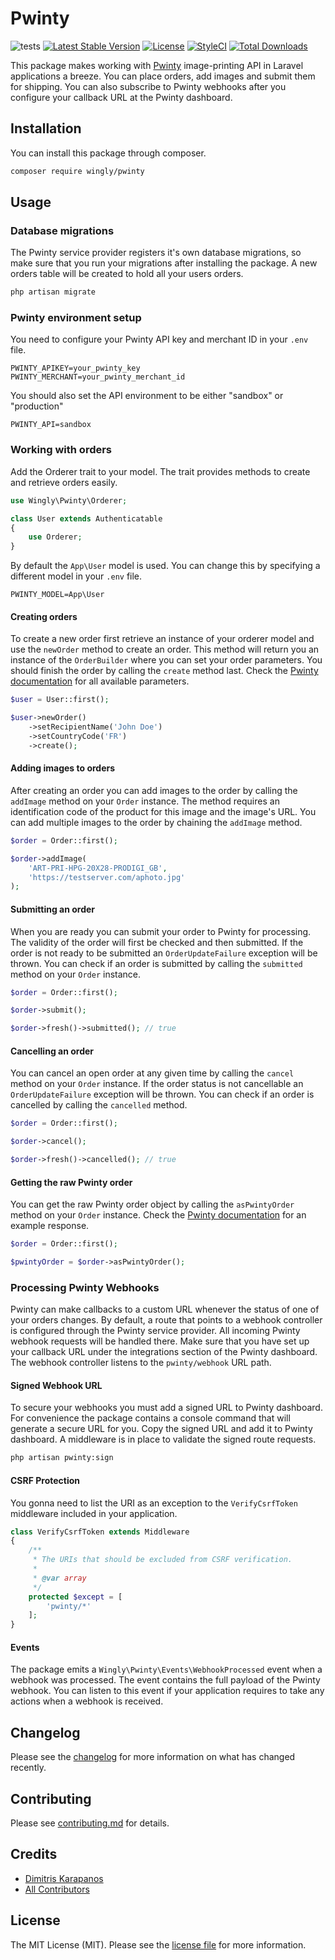 # Pwinty

![tests](https://github.com/Wingly-Company/pwinty/workflows/tests/badge.svg)
[![Latest Stable Version](https://poser.pugx.org/wingly/pwinty/v)](//packagist.org/packages/wingly/pwinty)
[![License](https://poser.pugx.org/wingly/pwinty/license)](//packagist.org/packages/wingly/pwinty)
[![StyleCI](https://styleci.io/repos/272447992/shield)](https://styleci.io/repos/272447992)
[![Total Downloads](https://poser.pugx.org/wingly/pwinty/downloads)](//packagist.org/packages/wingly/pwinty)

This package makes working with [Pwinty](https://pwinty.com) image-printing API in Laravel applications a breeze. You can place orders, add images and submit them for shipping. You can also subscribe to Pwinty webhooks after you configure your callback URL at the Pwinty dashboard.


## Installation

You can install this package through composer.

``` bash
composer require wingly/pwinty
```

## Usage

### Database migrations

The Pwinty service provider registers it's own database migrations, so make sure that you run your migrations after installing the package. A new orders table will be created to hold all your users orders.

``` bash
php artisan migrate
```

### Pwinty environment setup

You need to configure your Pwinty API key and merchant ID in your `.env` file. 

```
PWINTY_APIKEY=your_pwinty_key
PWINTY_MERCHANT=your_pwinty_merchant_id
```
You should also set the API environment to be either "sandbox" or "production"

```
PWINTY_API=sandbox
```

### Working with orders

Add the Orderer trait to your model. The trait provides methods to create and retrieve orders easily.

```php
use Wingly\Pwinty\Orderer;

class User extends Authenticatable
{
    use Orderer;
}
```

By default the `App\User` model is used. You can change this by specifying a different model in your `.env` file. 

```
PWINTY_MODEL=App\User
```

#### Creating orders

To create a new order first retrieve an instance of your orderer model and use the `newOrder` method to create an order. This method will return you an instance of the `OrderBuilder` where you can set your order parameters. You should finish the order by calling the `create` method last. Check the [Pwinty documentation](https://pwinty.com/api/) for all available parameters.

```php
$user = User::first();

$user->newOrder()
    ->setRecipientName('John Doe')
    ->setCountryCode('FR')
    ->create();
```

#### Adding images to orders

After creating an order you can add images to the order by calling the `addImage` method on your `Order` instance. The method requires an identification code of the product for this image and the image's URL. You can add multiple images to the order by chaining the `addImage` method.

```php
$order = Order::first();

$order->addImage(
    'ART-PRI-HPG-20X28-PRODIGI_GB', 
    'https://testserver.com/aphoto.jpg'
);
```

#### Submitting an order

When you are ready you can submit your order to Pwinty for processing. The validity of the order will first be checked and then submitted. If the order is not ready to be submitted an `OrderUpdateFailure` exception will be thrown. You can check if an order is submitted by calling the `submitted` method on your `Order` instance.

```php 
$order = Order::first();

$order->submit();

$order->fresh()->submitted(); // true
```

#### Cancelling an order

You can cancel an open order at any given time by calling the `cancel` method on your `Order` instance. If the order status is not cancellable an `OrderUpdateFailure` exception will be thrown. You can check if an order is cancelled by calling the `cancelled` method. 

```php 
$order = Order::first();

$order->cancel();

$order->fresh()->cancelled(); // true
```

#### Getting the raw Pwinty order

You can get the raw Pwinty order object by calling the `asPwintyOrder` method on your `Order` instance. Check the [Pwinty documentation](https://pwinty.com/api/) for an example response. 

```php
$order = Order::first();

$pwintyOrder = $order->asPwintyOrder();
```

### Processing Pwinty Webhooks

Pwinty can make callbacks to a custom URL whenever the status of one of your orders changes. By default, a route that points to a webhook controller is configured through the Pwinty service provider. All incoming Pwinty webhook requests will be handled there. 
Make sure that you have set up your callback URL under the integrations section of the Pwinty dashboard. The webhook controller listens to the `pwinty/webhook` URL path. 

#### Signed Webhook URL 
To secure your webhooks you must add a signed URL to Pwinty dashboard. For convenience the package contains a console command that will generate a secure URL for you. Copy the signed URL and add it to Pwinty dashboard. A middleware is in place to validate the signed route requests. 

```bash
php artisan pwinty:sign
```

#### CSRF Protection

You gonna need to list the URI as an exception to the `VerifyCsrfToken` middleware included in your application. 

```php 
class VerifyCsrfToken extends Middleware
{
    /**
     * The URIs that should be excluded from CSRF verification.
     *
     * @var array
     */
    protected $except = [
        'pwinty/*'
    ];
}
```

#### Events

The package emits a `Wingly\Pwinty\Events\WebhookProcessed` event when a webhook was processed. The event contains the full payload of the Pwinty webhook.
You can listen to this event if your application requires to take any actions when a webhook is received. 

## Changelog

Please see the [changelog](changelog.md) for more information on what has changed recently.

## Contributing

Please see [contributing.md](contributing.md) for details.

## Credits

- [Dimitris Karapanos](https://github.com/gpanos)
- [All Contributors](../../contributors)

## License

The MIT License (MIT). Please see the [license file](license.md) for more information.
